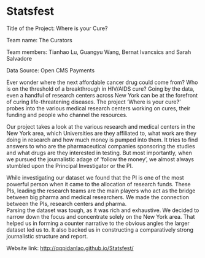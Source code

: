 # Statsfest
Title of the Project: Where is your Cure?

Team name: The Curators

Team members: Tianhao Lu, Guangyu Wang, Bernat Ivancsics and Sarah Salvadore

Data Source: Open CMS Payments 

Ever wonder where the next affordable cancer drug could come from? Who is on the threshold of a breakthrough in HIV/AIDS cure? Going by the data, even a handful of research centers across New York can be at the forefront of curing life-threatening diseases. The project ‘Where is your cure?’ probes into the various medical research centers working on cures, their funding and people who channel the resources. 

Our project takes a look at the various research and medical centers in the New York area, which Universities are they affiliated to, what work are they doing in research and how much money is pumped into them. It tries to find answers to who are the pharmaceutical companies sponsoring the studies and what drugs are they interested in testing. 
But most importantly, when we pursued the journalistic adage of ‘follow the money’, we almost always stumbled upon the Principal Investigator or the PI.

While investigating our dataset we found that the PI is one of the most powerful person when it came to the allocation of research funds. These PIs, leading the research teams are the main players who act as the bridge between big pharma and medical researchers. We made the connection between the PIs, research centers and pharma.   
Parsing the dataset was tough, as it was rich and exhaustive. We decided to narrow down the focus and concentrate solely on the New York area. That helped us in forming a counter narrative to the obvious angles the larger dataset led us to. It also backed us in constructing a comparatively strong journalistic structure and report.  

Website link: http://qqpidanlao.github.io/Statsfest/

